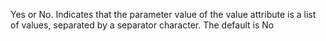 Yes or No. Indicates that the parameter value of the value attribute is a list of values,
	separated by a separator character. The default is No